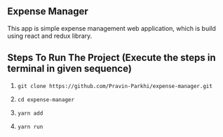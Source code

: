 ## Expense Manager

This app is simple expense management web application, which is build using react and redux library.

## Steps To Run The Project (Execute the steps in terminal in given sequence)

1. ```git clone https://github.com/Pravin-Parkhi/expense-manager.git```

2. ```cd expense-manager```

3. ```yarn add```

4. ```yarn run```